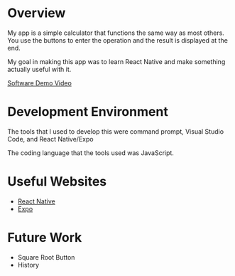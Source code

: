 # Overview

My app is a simple calculator that functions the same way as most others. You use the buttons to enter the operation and the result is displayed at the end.

My goal in making this app was to learn React Native and make something actually useful with it.


[Software Demo Video](https://youtu.be/-I5Kwz0LlbA)

# Development Environment

The tools that I used to develop this were command prompt, Visual Studio Code, and React Native/Expo

The coding language that the tools used was JavaScript.

# Useful Websites

* [React Native](https://reactnative.dev)
* [Expo](https://docs.expo.dev)

# Future Work

* Square Root Button
* History

